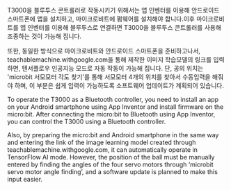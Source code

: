 T3000을 블루투스 콘트롤러로 작동시키기 위해서는 앱 인벤터를 이용해 안드로이드 스마트폰에 앱을 설치하고, 마이크로비트에 펌웨어를 설치해야 합니다.이후 마이크로비트를 앱 인벤터를 이용해 블루투스로 연결하면 T3000을 블루투스 콘트롤러를 사용해 조종하는 것이 가능해 집니다.

또한, 동일한 방식으로 마이크로비트와 안드로이드 스마트폰을 준비하고나서, teachablemachine.withgoogle.com을 통해 제작한 이미지 학습모델의 링크를 입력하면, 텐서플로우 인공지능 모드로 자동 작동이 가능해 집니다. 단, 공의 위치는 'microbit 서모모터 각도 찾기'를 통해 서모모터 4개의 위치를 찾아서 수동입력을 해줘야 하며, 이 부분은 쉽게 입력이 가능하도록 소프트웨어 업데이트가 계획되어 있습니다.

To operate the T3000 as a Bluetooth controller, you need to install an app on your Android smartphone using App Inventor and install firmware on the micro:bit. After connecting the micro:bit to Bluetooth using App Inventor, you can control the T3000 using a Bluetooth controller.

Also, by preparing the micro:bit and Android smartphone in the same way and entering the link of the image learning model created through teachablemachine.withgoogle.com, it can automatically operate in TensorFlow AI mode. However, the position of the ball must be manually entered by finding the angles of the four servo motors through ‘microbit servo motor angle finding’, and a software update is planned to make this input easier.
